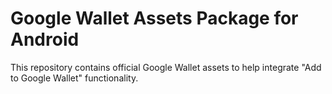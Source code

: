 # Google Wallet Assets Package for Android

This repository contains official Google Wallet assets to help integrate "Add to Google Wallet" functionality.
